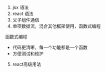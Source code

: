 1. jsx 语法
2. react 语法
3. 父子组件通信
4. 单项数据流，混合其他框架使用，函数式编程

函数式编程
  - 代码更清晰，每一个功能都是一个函数
  - 方便测试和维护
5. react高级用法